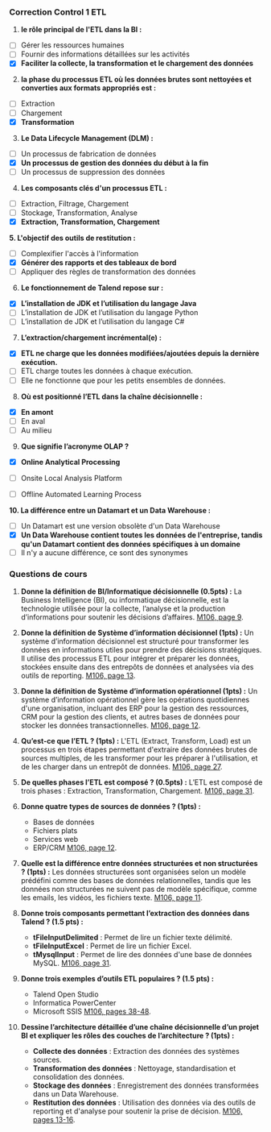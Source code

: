 ### Correction Control 1 ETL

1. **le rôle principal de l'ETL dans la BI :**
- [ ] Gérer les ressources humaines
- [ ] Fournir des informations détaillées sur les activités
- [x] **Faciliter la collecte, la transformation et le chargement des données**

2. **la phase du processus ETL où les données brutes sont nettoyées et converties aux formats appropriés est :**
- [ ] Extraction
- [ ] Chargement
- [x] **Transformation**

3. **Le Data Lifecycle Management (DLM) :**
- [ ] Un processus de fabrication de données
- [x] **Un processus de gestion des données du début à la fin**
- [ ] Un processus de suppression des données

4. **Les composants clés d'un processus ETL :**
- [ ] Extraction, Filtrage, Chargement
- [ ] Stockage, Transformation, Analyse
- [x] **Extraction, Transformation, Chargement**

**5. L'objectif des outils de restitution :**
- [ ] Complexifier l'accès à l'information
- [x] **Générer des rapports et des tableaux de bord**
- [ ] Appliquer des règles de transformation des données

6. **Le fonctionnement de Talend repose sur :**
- [x] **L’installation de JDK et l’utilisation du langage Java**
- [ ] L’installation de JDK et l’utilisation du langage Python
- [ ] L’installation de JDK et l’utilisation du langage C#

7. **L’extraction/chargement incrémental(e) :**
- [x] **ETL ne charge que les données modifiées/ajoutées depuis la dernière exécution.**
- [ ] ETL charge toutes les données à chaque exécution.
- [ ] Elle ne fonctionne que pour les petits ensembles de données.

8. **Où est positionné l’ETL dans la chaîne décisionnelle :**
- [x] **En amont**
- [ ] En aval
- [ ] Au milieu

9. **Que signifie l’acronyme OLAP ?**
- [x] **Online Analytical Processing**
- [ ] Onsite Local Analysis Platform
- [ ] Offline Automated Learning Process


**10. La différence entre un Datamart et un Data Warehouse :**
- [ ] Un Datamart est une version obsolète d'un Data Warehouse
- [x] **Un Data Warehouse contient toutes les données de l'entreprise, tandis qu'un Datamart contient des données spécifiques à un domaine**
- [ ] Il n'y a aucune différence, ce sont des synonymes

### Questions de cours

1. **Donne la définition de BI/Informatique décisionnelle (0.5pts) :**
   La Business Intelligence (BI), ou informatique décisionnelle, est la technologie utilisée pour la collecte, l’analyse et la production d’informations pour soutenir les décisions d’affaires. [M106, page 9](https://myaidrive.com/gGoFsP8V2dB4ArSF/M106.pdf?pdfPage=9).

2. **Donne la définition de Système d’information décisionnel (1pts) :**
   Un système d’information décisionnel est structuré pour transformer les données en informations utiles pour prendre des décisions stratégiques. Il utilise des processus ETL pour intégrer et préparer les données, stockées ensuite dans des entrepôts de données et analysées via des outils de reporting. [M106, page 13](https://myaidrive.com/gGoFsP8V2dB4ArSF/M106.pdf?pdfPage=13).

3. **Donne la définition de Système d’information opérationnel (1pts) :**
   Un système d’information opérationnel gère les opérations quotidiennes d'une organisation, incluant des ERP pour la gestion des ressources, CRM pour la gestion des clients, et autres bases de données pour stocker les données transactionnelles. [M106, page 12](https://myaidrive.com/gGoFsP8V2dB4ArSF/M106.pdf?pdfPage=12).

4. **Qu’est-ce que l’ETL ? (1pts) :**
   L'ETL (Extract, Transform, Load) est un processus en trois étapes permettant d'extraire des données brutes de sources multiples, de les transformer pour les préparer à l'utilisation, et de les charger dans un entrepôt de données. [M106, page 27](https://myaidrive.com/gGoFsP8V2dB4ArSF/M106.pdf?pdfPage=27).

5. **De quelles phases l’ETL est composé ? (0.5pts) :**
   L’ETL est composé de trois phases : Extraction, Transformation, Chargement. [M106, page 31](https://myaidrive.com/gGoFsP8V2dB4ArSF/M106.pdf?pdfPage=31).

6. **Donne quatre types de sources de données ? (1pts) :**
   - Bases de données
   - Fichiers plats
   - Services web
   - ERP/CRM [M106, page 12](https://myaidrive.com/gGoFsP8V2dB4ArSF/M106.pdf?pdfPage=12).

7. **Quelle est la différence entre données structurées et non structurées ? (1pts) :**
   Les données structurées sont organisées selon un modèle prédéfini comme des bases de données relationnelles, tandis que les données non structurées ne suivent pas de modèle spécifique, comme les emails, les vidéos, les fichiers texte. [M106, page 11](https://myaidrive.com/gGoFsP8V2dB4ArSF/M106.pdf?pdfPage=11).

8. **Donne trois composants permettant l’extraction des données dans Talend ? (1.5 pts) :**
   - **tFileInputDelimited** : Permet de lire un fichier texte délimité.
   - **tFileInputExcel** : Permet de lire un fichier Excel.
   - **tMysqlInput** : Permet de lire des données d'une base de données MySQL. [M106, page 31](https://myaidrive.com/gGoFsP8V2dB4ArSF/M106.pdf?pdfPage=31).

9. **Donne trois exemples d’outils ETL populaires ? (1.5 pts) :**
   - Talend Open Studio
   - Informatica PowerCenter
   - Microsoft SSIS [M106, pages 38-48](https://myaidrive.com/gGoFsP8V2dB4ArSF/M106.pdf?pdfPage=38).

10. **Dessine l’architecture détaillée d’une chaîne décisionnelle d’un projet BI et expliquer les rôles des couches de l’architecture ? (1pts) :**
    - **Collecte des données** : Extraction des données des systèmes sources.
    - **Transformation des données** : Nettoyage, standardisation et consolidation des données.
    - **Stockage des données** : Enregistrement des données transformées dans un Data Warehouse.
    - **Restitution des données** : Utilisation des données via des outils de reporting et d'analyse pour soutenir la prise de décision. [M106, pages 13-16](https://myaidrive.com/gGoFsP8V2dB4ArSF/M106.pdf?pdfPage=13).
